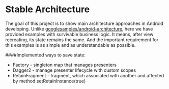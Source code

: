 # Stable Architecture

The goal of this project is to show main architecture approaches in Android developing. 
Unlike [googlesamples/android-architecture], here we have provided examples with survivable business logic. It means, after view recreating, its state remains the same. 
And the important requirement for this examples is as simple and as understandable as possible.

####Implemented ways to save state:
  - Factory - singleton map that manages presenters
  - Dagger2 - manage presenter lifecycle with custom scopes
  - RetainFragment - fragment, which associated with another and affected by method setRetainInstance(true)

[googlesamples/android-architecture]: <https://github.com/googlesamples/android-architecture>

